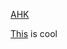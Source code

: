 [AHK](https://github.com/AutoHotkey/AutoHotkey)

[This](https://github.com/ahkscript/awesome-AutoHotkey) is cool
